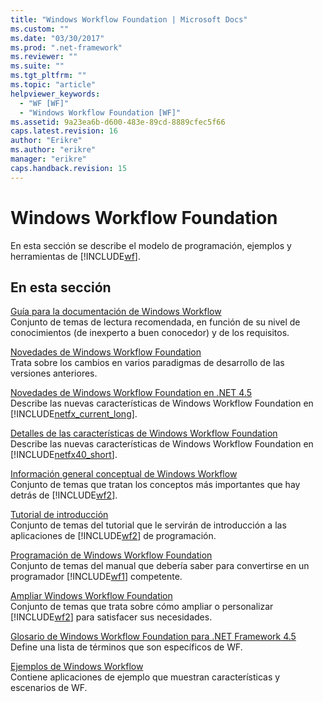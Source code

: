 ```yaml
---
title: "Windows Workflow Foundation | Microsoft Docs"
ms.custom: ""
ms.date: "03/30/2017"
ms.prod: ".net-framework"
ms.reviewer: ""
ms.suite: ""
ms.tgt_pltfrm: ""
ms.topic: "article"
helpviewer_keywords: 
  - "WF [WF]"
  - "Windows Workflow Foundation [WF]"
ms.assetid: 9a23ea6b-d600-483e-89cd-8889cfec5f66
caps.latest.revision: 16
author: "Erikre"
ms.author: "erikre"
manager: "erikre"
caps.handback.revision: 15
---
```

# Windows Workflow Foundation
En esta sección se describe el modelo de programación, ejemplos y herramientas de [!INCLUDE[wf](../../../includes/wf-md.md)].  
  
## En esta sección  
 [Guía para la documentación de Windows Workflow](../../../docs/framework/windows-workflow-foundation//guide-to-the-documentation.md)  
 Conjunto de temas de lectura recomendada, en función de su nivel de conocimientos \(de inexperto a buen conocedor\) y de los requisitos.  
  
 [Novedades de Windows Workflow Foundation](../../../docs/framework/windows-workflow-foundation//whats-new.md)  
 Trata sobre los cambios en varios paradigmas de desarrollo de las versiones anteriores.  
  
 [Novedades de Windows Workflow Foundation en .NET 4.5](../../../docs/framework/windows-workflow-foundation//whats-new-in-wf-in-dotnet.md)  
 Describe las nuevas características de Windows Workflow Foundation en [!INCLUDE[netfx_current_long](../../../includes/netfx-current-long-md.md)].  
  
 [Detalles de las características de Windows Workflow Foundation](../../../docs/framework/windows-workflow-foundation//feature-specifics.md)  
 Describe las nuevas características de Windows Workflow Foundation en [!INCLUDE[netfx40_short](../../../includes/netfx40-short-md.md)].  
  
 [Información general conceptual de Windows Workflow](../../../docs/framework/windows-workflow-foundation//conceptual-overview.md)  
 Conjunto de temas que tratan los conceptos más importantes que hay detrás de [!INCLUDE[wf2](../../../includes/wf2-md.md)].  
  
 [Tutorial de introducción](../../../docs/framework/windows-workflow-foundation//getting-started-tutorial.md)  
 Conjunto de temas del tutorial que le servirán de introducción a las aplicaciones de [!INCLUDE[wf2](../../../includes/wf2-md.md)] de programación.  
  
 [Programación de Windows Workflow Foundation](../../../docs/framework/windows-workflow-foundation//programming.md)  
 Conjunto de temas del manual que debería saber para convertirse en un programador [!INCLUDE[wf1](../../../includes/wf1-md.md)] competente.  
  
 [Ampliar Windows Workflow Foundation](../../../docs/framework/windows-workflow-foundation//extend.md)  
 Conjunto de temas que trata sobre cómo ampliar o personalizar [!INCLUDE[wf2](../../../includes/wf2-md.md)] para satisfacer sus necesidades.  
  
 [Glosario de Windows Workflow Foundation para .NET Framework 4.5](../../../docs/framework/windows-workflow-foundation//glossary.md)  
 Define una lista de términos que son específicos de WF.  
  
 [Ejemplos de Windows Workflow](../../../docs/framework/windows-workflow-foundation/samples/index.md)  
 Contiene aplicaciones de ejemplo que muestran características y escenarios de WF.